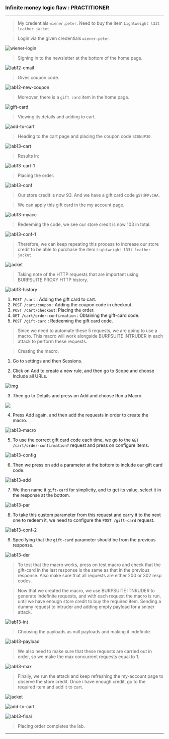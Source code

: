 
### Infinite money logic flaw : PRACTITIONER

---

> My credentials `wiener:peter`.
> Need to buy the item `Lightweight l33t leather jacket`.


> Login via the given credentials `wiener:peter`.

![wiener-login](./screenshots/wiener-login.png)

> Signing in to the newsletter at the bottom of the home page.

![lab12-email](./screenshots/lab12-email.png)

> Gives coupon code.

![lab12-new-coupon](./screenshots/lab12-new-coupon.png)

> Moreover, there is a `gift card` item in the home page.

![gift-card](./screenshots/gift-card.png)

> Viewing its details and adding to cart.

![add-to-cart](./screenshots/add-to-cart.png)

> Heading to the cart page and placing the coupon code `SIGNUP30`.

![lab13-cart](./screenshots/lab13-cart.png)

> Results in:

![lab13-cart-1](./screenshots/lab13-cart-1.png)

> Placing the order.

![lab13-conf](./screenshots/lab13-conf.png)

> Our store credit is now 93.
> And we have a gift card code `g57dFPvCHA`.

> We can apply this gift card in the my account page.

![lab13-myacc](./screenshots/lab13-my-acc.png)

> Redeeming the code, we see our store credit is now 103 in total.

![lab13-conf-1](./screenshots/lab13-conf-1.png)

> Therefore, we can keep repeating this process to increase our store credit to be able to purchase the item `Lightweight l33t leather jacket`.

![jacket](./screenshots/jacker.png)

> Taking note of the HTTP requests that are important using BURPSUITE PROXY HTTP history.

![lab13-history](./screenshots/lab13-http.png)

1. `POST /cart` : Adding the gift card to cart.
2. `POST /cart/coupon` : Adding the coupon code in checkout.
3. `POST /cart/checkout`: Placing the order.
4. `GET /cart/order-confirmation` : Obtaining the gift-card code.
5. `POST /gift-card` : Redeeming the gift card code. 

> Since we need to automate these 5 requests, we are going to use a macro.
> This macro will work alongside BURPSUITE INTRUDER in each attack to perform these requests.

> Creating the macro.


1. Go to settings and then Sessions.

2. Click on Add to create a new rule, and then go to Scope and choose Include all URLs.

![img](./screenshots/Pasted-image-20230702004207.png)

3. Then go to Details and press on Add and choose Run a Macro.

![](./screenshots/Pasted-image-20230702004424.png)

4. Press Add again, and then add the requests in order to create the macro.

![lab13-macro](./screenshots/lab13-macro.png)

5. To use the correct gift card code each time, we go to the `GET /cart/order-confirmation?` request and press on configure items.

![lab13-config](./screenshots/lab13-config.png)

6. Then we press on add a parameter at the bottom to include our gift card code.

![lab13-add](./screenshots/lab13-add.png)

7. We then name it `gift-card` for simplicity, and to get its value, select it in the response at the bottom.

![lab13-par](./screenshots/lab13-par.png)

8. To take this custom parameter from this request and carry it to the next one to redeem it, we need to configure the `POST /gift-card` request.

![lab13-conf-2](./screenshots/lab13-conf-2.png)

9. Specifying that the `gift-card` parameter should be from the previous response.

![lab13-der](./screenshots/lab13-der.png)

> To test that the macro works, press on test macro and check that the gift-card in the last response is the same as that in the previous response.
> Also make sure that all requests are either 200 or 302 resp codes.

> Now that we created the macro, we use BURPSUITE ITNRUDER to generate indefinite requests, and with each request the macro is run, until we have enough store credit to buy the required item.
> Sending a dummy request to intruder and adding empty payload for a sniper attack.

![lab13-int](./screenshots/lab13-int.png)

> Choosing the payloads as null payloads and making it indefinite.

![lab13-payload](./screenshots/lab13-payload.png)

> We also need to make sure that these requests are carried out in order, so we make the max concurrent requests equal to 1.

![lab13-max](./screenshots/lab13-max.png)

> Finally, we run the attack and keep refreshing the my-account page to observe the store credit.
> Once i have enough credit, go to the required item and add it to cart.

![jacket](./screenshots/jacker.png)

![add-to-cart](./screenshots/add-to-cart.png)

![lab13-final](./screenshots/lab13-final.png)

> Placing order completes the lab.

---

